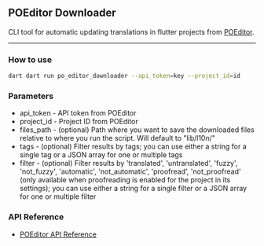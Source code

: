 ## POEditor Downloader
CLI tool for automatic updating translations in flutter projects from [POEditor](https://poeditor.com/).

---
### How to use
```sh
dart dart run po_editor_downloader --api_token=key --project_id=id
```

### Parameters 
- api_token - API token from POEditor
- project_id - Project ID from POEditor
- files_path - (optional) Path where you want to save the downloaded files relative to where you run the script. Will default to "lib/l10n/"
- tags - (optional) Filter results by tags; you can use either a string for a single tag or a JSON array for one or multiple tags
- filter - (optional) Filter results by 'translated', 'untranslated', 'fuzzy', 'not_fuzzy', 'automatic', 'not_automatic', 'proofread', 'not_proofread' (only available when proofreading is enabled for the project in its settings); you can use either a string for a single filter or a JSON array for one or multiple filter

### API Reference
- [POEditor API Reference](https://poeditor.com/docs/api)
 